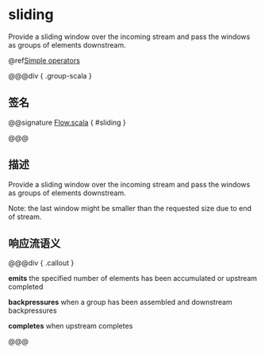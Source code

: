 # sliding

Provide a sliding window over the incoming stream and pass the windows as groups of elements downstream.

@ref[Simple operators](../index.md#simple-operators)

@@@div { .group-scala }

## 签名

@@signature [Flow.scala](/akka-stream/src/main/scala/akka/stream/scaladsl/Flow.scala) { #sliding }

@@@

## 描述

Provide a sliding window over the incoming stream and pass the windows as groups of elements downstream.

Note: the last window might be smaller than the requested size due to end of stream.

## 响应流语义

@@@div { .callout }

**emits** the specified number of elements has been accumulated or upstream completed

**backpressures** when a group has been assembled and downstream backpressures

**completes** when upstream completes

@@@

